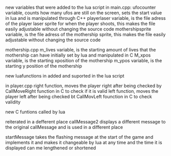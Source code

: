 new variables that were added to the lua script 
in main.cpp:
ufocounter variable, counts how many ufos are still on the screen, sets the start value in lua and is manipulated through C++
playerlaser variable, is the file adress of the player laser sprite for when the player shoots, this makes the file easily adjustable without changing the source code 
mothershipsprite variable, is the file adress of the mothership sprite, this makes the file easily adjustable without changing the source code 

mothership.cpp
m_lives variable, is the starting amount of lives that the mothership can have initially set by lua and manipulated in C
M_xpos variable, is the starting xposition of the mothership 
m_ypos variable, is the starting y position of the mothership

new luafunctions in added and suported in the lua script 

in player.cpp
right function, moves the player right after being checked by CallMoveRight function in C to check if it is valid 
left function, moves the player left after being checked bt CallMovLeft founction in C to check validity


new C funtions called by lua 

reiterated in a defferent place callMessage2 displays a different message to the original callMessage and is used in a different place


startMessage takes the flashing message at the start of the game and implements it and makes it changeable by lua at any time and the time it is displayed can me lengthened or shortened 





